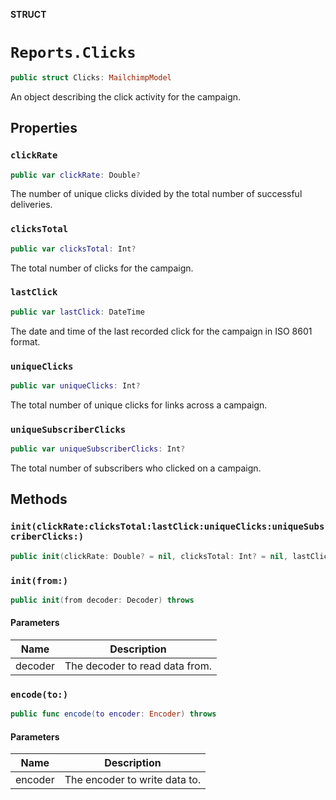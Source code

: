 **STRUCT**

# `Reports.Clicks`

```swift
public struct Clicks: MailchimpModel
```

An object describing the click activity for the campaign.

## Properties
### `clickRate`

```swift
public var clickRate: Double?
```

The number of unique clicks divided by the total number of successful deliveries.

### `clicksTotal`

```swift
public var clicksTotal: Int?
```

The total number of clicks for the campaign.

### `lastClick`

```swift
public var lastClick: DateTime
```

The date and time of the last recorded click for the campaign in ISO 8601 format.

### `uniqueClicks`

```swift
public var uniqueClicks: Int?
```

The total number of unique clicks for links across a campaign.

### `uniqueSubscriberClicks`

```swift
public var uniqueSubscriberClicks: Int?
```

The total number of subscribers who clicked on a campaign.

## Methods
### `init(clickRate:clicksTotal:lastClick:uniqueClicks:uniqueSubscriberClicks:)`

```swift
public init(clickRate: Double? = nil, clicksTotal: Int? = nil, lastClick: Date? = nil, uniqueClicks: Int? = nil, uniqueSubscriberClicks: Int? = nil)
```

### `init(from:)`

```swift
public init(from decoder: Decoder) throws
```

#### Parameters

| Name | Description |
| ---- | ----------- |
| decoder | The decoder to read data from. |

### `encode(to:)`

```swift
public func encode(to encoder: Encoder) throws
```

#### Parameters

| Name | Description |
| ---- | ----------- |
| encoder | The encoder to write data to. |